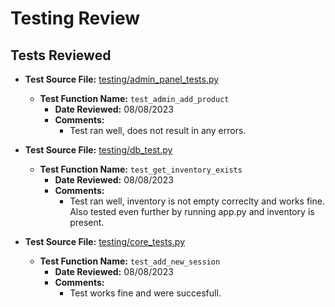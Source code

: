 # Testing Review

## Tests Reviewed

- **Test Source File:** [testing/admin_panel_tests.py](../../testing/admin_panel_tests.py)
  - **Test Function Name:** `test_admin_add_product`
    - **Date Reviewed:** 08/08/2023
    - **Comments:**
      - Test ran well, does not result in any errors. 
- **Test Source File:** [testing/db_test.py](../../testing/db_tests.py)
  - **Test Function Name:** `test_get_inventory_exists`
    - **Date Reviewed:** 08/08/2023
    - **Comments:**
      - Test ran well, inventory is not empty correclty and works fine. Also tested even further by running app.py and inventory is present.

- **Test Source File:** [testing/core_tests.py](../../testing/core_tests.py)
  - **Test Function Name:** `test_add_new_session`
    - **Date Reviewed:** 08/08/2023
    - **Comments:**
      - Test works fine and were succesfull. 
